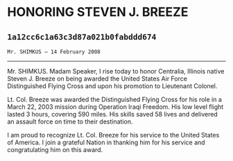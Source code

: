 # HONORING STEVEN J. BREEZE
## `1a12cc6c1a63c3d87a021b0fabddd674`
`Mr. SHIMKUS — 14 February 2008`

---


Mr. SHIMKUS. Madam Speaker, I rise today to honor Centralia, Illinois 
native Steven J. Breeze on being awarded the United States Air Force 
Distinguished Flying Cross and upon his promotion to Lieutenant 
Colonel.

Lt. Col. Breeze was awarded the Distinguished Flying Cross for his 
role in a March 22, 2003 mission during Operation Iraqi Freedom. His 
low level flight lasted 3 hours, covering 590 miles. His skills saved 
58 lives and delivered an assault force on time to their destination.

I am proud to recognize Lt. Col. Breeze for his service to the United 
States of America. I join a grateful Nation in thanking him for his 
service and congratulating him on this award.
